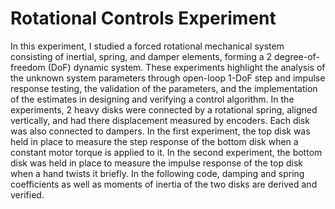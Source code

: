 # Rotational Controls Experiment
 
In this experiment, I studied a forced rotational mechanical system consisting of inertial, spring, and damper elements, forming a 2 degree-of-freedom (DoF) dynamic system. These experiments highlight the  analysis of the unknown system parameters through open-loop 1-DoF step and impulse response testing, the validation of the parameters, and the implementation of the estimates in designing and verifying a control algorithm. In the experiments, 2 heavy disks were connected by a rotational spring, aligned vertically, and had there displacement measured by encoders. Each disk was also connected to dampers. In the first experiment, the top disk was held in place to measure the step response of the bottom disk when a constant motor torque is applied to it. In the second experiment, the bottom disk was held in place to measure the impulse response of the top disk when a hand twists it briefly. In the following code, damping and spring coefficients as well as moments of inertia of the two disks are derived and verified.
